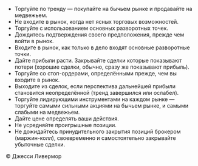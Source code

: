 - Торгуйте по тренду — покупайте на бычьем рынке и продавайте на медвежьем.
- Не входите в рынок, когда нет ясных торговых возможностей.
- Торгуйте с использованием основных разворотных точек.
- Дождитесь подтверждения своего предположения, прежде чем войти в рынок.
- Входите в рынок, как только в дело входят основные разворотные точки.
- Дайте прибыли расти. Закрывайте сделки которые показывают потери (хорошие сделки, обычно, сразу же показывают прибыль).
- Торгуйте со стоп-ордерами, определёнными прежде, чем вы входите в рынок.
- Выходите из сделок, если перспектива дальнейшей прибыли становится неопределённой (тренд завершился или ослабел).
- Торгуйте лидирующими инструментами на каждом рынке — торгуйте самыми сильными акциями на бычьем рынке, и самыми слабыми на медвежьем.
- Дайте цене определять ваши действия.
- Не усредняйте проигрышные позиции.
- Не дожидайтесь принудительного закрытия позиций брокером (маржин-колл), своевременно и самостоятельно закрывайте убыточные сделки.

© Джесси Ливермор
